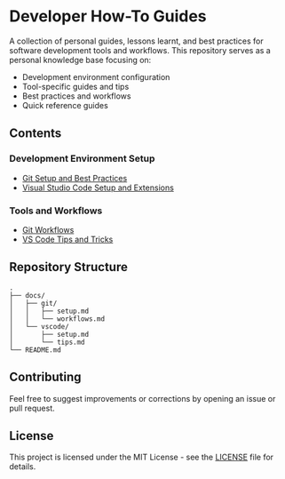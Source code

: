 # Developer How-To Guides

A collection of personal guides, lessons learnt, and best practices for software development tools and workflows. This repository serves as a personal knowledge base focusing on:

- Development environment configuration
- Tool-specific guides and tips
- Best practices and workflows
- Quick reference guides

## Contents

### Development Environment Setup
- [Git Setup and Best Practices](docs/git/setup.md)
- [Visual Studio Code Setup and Extensions](docs/vscode/setup.md)

### Tools and Workflows
- [Git Workflows](docs/git/workflows.md)
- [VS Code Tips and Tricks](docs/vscode/tips.md)

## Repository Structure

```
.
├── docs/
│   ├── git/
│   │   ├── setup.md
│   │   └── workflows.md
│   └── vscode/
│       ├── setup.md
│       └── tips.md
└── README.md
```

## Contributing

Feel free to suggest improvements or corrections by opening an issue or pull request.

## License

This project is licensed under the MIT License - see the [LICENSE](LICENSE) file for details.